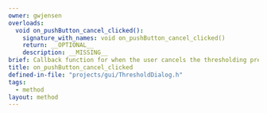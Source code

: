 ```yaml
---
owner: gwjensen
overloads:
  void on_pushButton_cancel_clicked():
    signature_with_names: void on_pushButton_cancel_clicked()
    return: __OPTIONAL__
    description: __MISSING__
brief: Callback function for when the user cancels the thresholding preview and doesn't want to save changes to variables.
title: on_pushButton_cancel_clicked
defined-in-file: "projects/gui/ThresholdDialog.h"
tags:
  - method
layout: method
---
```

